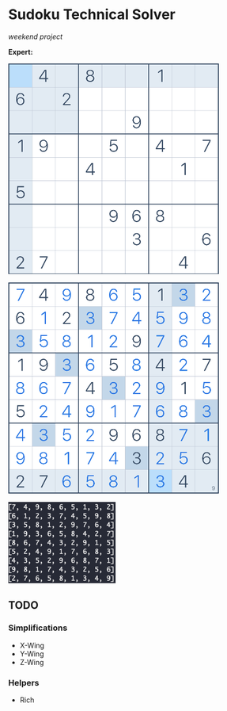 # Sudoku Technical Solver
*weekend project*

**Expert:**  

![expert](images/expert.png)  


![solved expert](images/solved_expert.png)  


![solved export numbers](images/solved_expert_numbers.png)


## TODO
### Simplifications
* X-Wing
* Y-Wing
* Z-Wing

### Helpers
* Rich
